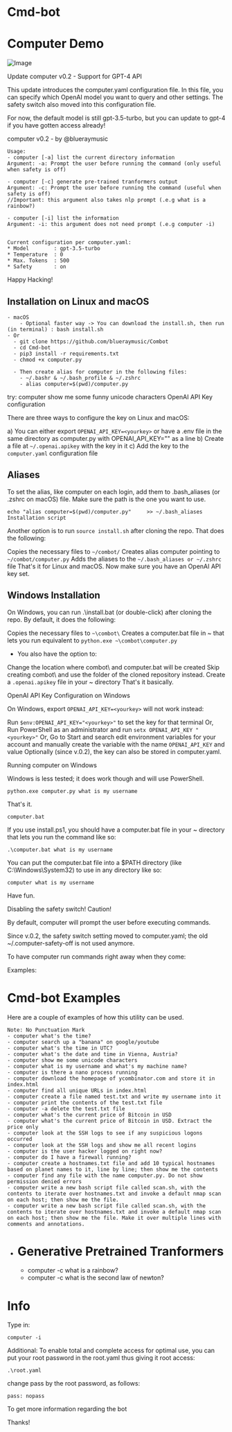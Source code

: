 # Cmd-bot

# Computer Demo
![Image](https://github.com/blueraymusic/Cmd-bot/assets/83096078/cfc199a3-bf06-4b67-a59c-2022d2a19368)

Update computer v0.2 - Support for GPT-4 API

This update introduces the computer.yaml configuration file. In this file, you can specify which OpenAI model you want to query and other settings. The safety switch also moved into this configuration file.

For now, the default model is still gpt-3.5-turbo, but you can update to gpt-4 if you have gotten access already!

computer v0.2 - by @blueraymusic

```
Usage: 
- computer [-a] list the current directory information
Argument: -a: Prompt the user before running the command (only useful when safety is off)

- computer [-c] generate pre-trained tranformers output
Argument: -c: Prompt the user before running the command (useful when safety is off)
//Important: this argument also takes nlp prompt (.e.g what is a rainbow?)

- computer [-i] list the information
Argument: -i: this argument does not need prompt (.e.g computer -i)


Current configuration per computer.yaml:
* Model        : gpt-3.5-turbo
* Temperature  : 0
* Max. Tokens  : 500
* Safety       : on
```
Happy Hacking!

## Installation on Linux and macOS
    - macOS
        - Optional faster way -> You can download the install.sh, then run (in terminal) : bash install.sh
    - Or
      - git clone https://github.com/blueraymusic/Combot
      - cd Cmd-bot
      - pip3 install -r requirements.txt
      - chmod +x computer.py

      - Then create alias for computer in the following files:
        - ~/.bashr & ~/.bash_profile & ~/.zshrc
        - alias computer=$(pwd)/computer.py




try: computer show me some funny unicode characters
OpenAI API Key configuration

There are three ways to configure the key on Linux and macOS:

a) You can either export `OPENAI_API_KEY=<yourkey>` or have a .env file in the same directory as computer.py with OPENAI_API_KEY="<yourkey>" as a line
b) Create a file at `~/.openai.apikey` with the key in it
c) Add the key to the `computer.yaml` configuration file


## Aliases
To set the alias, like computer on each login, add them to .bash_aliases (or .zshrc on macOS) file. Make sure the path is the one you want to use.
```
echo "alias computer=$(pwd)/computer.py"     >> ~/.bash_aliases
Installation script
```
Another option is to run `source install.sh` after cloning the repo. That does the following:

Copies the necessary files to `~/combot/`
Creates alias computer pointing to `~/combot/computer.py`
Adds the aliases to the `~/.bash_aliases or ~/.zshrc` file
That's it for Linux and macOS. Now make sure you have an OpenAI API key set.



## Windows Installation

On Windows, you can run .\install.bat (or double-click) after cloning the repo. By default, it does the following:

Copies the necessary files to ` ~\combot\ `
Creates a computer.bat file in ~ that lets you run equivalent to `python.exe ~\combot\computer.py`

- You also have the option to:
  
Change the location where combot\ and computer.bat will be created
Skip creating combot\ and use the folder of the cloned repository instead.
Create a `.openai.apikey` file in your ~ directory
That's it basically.

OpenAI API Key Configuration on Windows

On Windows, export `OPENAI_API_KEY=<yourkey>` will not work instead:

Run `$env:OPENAI_API_KEY="<yourkey>"` to set the key for that terminal
Or, Run PowerShell as an administrator and run `setx OPENAI_API_KEY "<yourkey>"`
Or, Go to Start and search edit environment variables for your account and manually create the variable with the name `OPENAI_API_KEY` and value <yourkey>
Optionally (since v.0.2), the key can also be stored in computer.yaml.

Running computer on Windows

Windows is less tested; it does work though and will use PowerShell.
```
python.exe computer.py what is my username
```
That's it.

```
computer.bat
```


If you use install.ps1, you should have a computer.bat file in your ~ directory that lets you run the command like so:
```
.\computer.bat what is my username
```
You can put the computer.bat file into a $PATH directory (like C:\Windows\System32) to use in any directory like so:
```
computer what is my username
```

Have fun.

Disabling the safety switch! Caution!

By default, computer will prompt the user before executing commands.

Since v.0.2, the safety switch setting moved to computer.yaml; the old ~/.computer-safety-off is not used anymore.

To have computer run commands right away when they come:

Examples:
# Cmd-bot Examples

Here are a couple of examples of how this utility can be used.
```
Note: No Punctuation Mark
- computer what's the time?
- computer search up a "banana" on google/youtube
- computer what's the time in UTC?
- computer what's the date and time in Vienna, Austria?
- computer show me some unicode characters
- computer what is my username and what's my machine name?
- computer is there a nano process running
- computer download the homepage of ycombinator.com and store it in index.html
- computer find all unique URLs in index.html
- computer create a file named test.txt and write my username into it
- computer print the contents of the test.txt file
- computer -a delete the test.txt file
- computer what's the current price of Bitcoin in USD
- computer what's the current price of Bitcoin in USD. Extract the price only
- computer look at the SSH logs to see if any suspicious logons occurred
- computer look at the SSH logs and show me all recent logins
- computer is the user hacker logged on right now?
- computer do I have a firewall running?
- computer create a hostnames.txt file and add 10 typical hostnames based on planet names to it, line by line; then show me the contents
- computer find any file with the name computer.py. Do not show permission denied errors
- computer write a new bash script file called scan.sh, with the contents to iterate over hostnames.txt and invoke a default nmap scan on each host; then show me the file.
- computer write a new bash script file called scan.sh, with the contents to iterate over hostnames.txt and invoke a default nmap scan on each host; then show me the file. Make it over multiple lines with comments and annotations.
```
- # Generative Pretrained Tranformers
    - computer -c what is a rainbow? 
    - computer -c what is the second law of newton?

# Info
Type in:
```
computer -i
```

Additional:
To enable total and complete access for optimal use, you can put your root password in the root.yaml thus giving it root access:
```
.\root.yaml
```
change pass by the root password, as follows:
```
pass: nopass
```


To get more information regarding the bot

Thanks!

